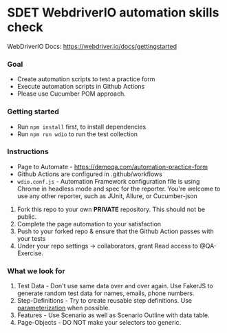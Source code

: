 #  SDET WebdriverIO automation skills check

WebDriverIO Docs: https://webdriver.io/docs/gettingstarted

### Goal

* Create automation scripts to test a practice form
* Execute automation scripts in Github Actions
* Please use Cucumber POM approach.

### Getting started

* Run `npm install` first, to install dependencies
* Run `npm run wdio` to run the test collection

### Instructions

* Page to Automate - https://demoqa.com/automation-practice-form
* Github Actions are configured in .github/workflows
* `wdio.conf.js` - Automation Framework configuration file is using Chrome in headless mode and spec for the reporter. You're welcome to use any other reporter, such as JUnit, Allure, or Cucumber-json

1. Fork this repo to your own **PRIVATE** repository. This should not be public.
1. Complete the page automation to your satisfaction
1. Push to your forked repo & ensure that the Github Action passes with your tests
1. Under your repo settings -> collaborators, grant Read access to @QA-Exercise.

### What we look for
1. Test Data - Don't use same data over and over again. Use FakerJS to generate random test data for names, emails, phone numbers.
1. Step-Definitions - Try to create reusable step definitions. Use [parameterization](https://github.com/cucumber/cucumber-expressions#readme) when possible.
1. Features - Use Scenario as well as Scenario Outline with data table.
1. Page-Objects - DO NOT make your selectors too generic.
